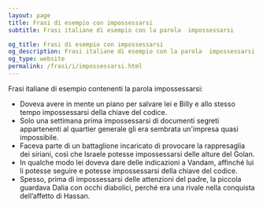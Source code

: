 ```yaml
---
layout: page
title: Frasi di esempio con impossessarsi 
subtitle: Frasi italiane di esempio con la parola  impossessarsi

og_title: Frasi di esempio con impossessarsi 
og_description: Frasi italiane di esempio con la parola  impossessarsi
og_type: website
permalink: /frasi/i/impossessarsi.html
---
```


Frasi italiane di esempio contenenti la parola impossessarsi:


- Doveva avere in mente un piano per salvare lei e Billy e allo stesso tempo impossessarsi della chiave del codice.
- Solo una settimana prima impossessarsi di documenti segreti appartenenti al quartier generale gli era sembrata un'impresa quasi impossibile.
- Faceva parte di un battaglione incaricato di provocare la rappresaglia dei siriani, così che Israele potesse impossessarsi delle alture del Golan.
- In qualche modo lei doveva dare delle indicazioni a Vandam, affinché lui li potesse seguire e potesse impossessarsi della chiave del codice.
- Spesso, prima di impossessarsi delle attenzioni del padre, la piccola guardava Dalia con occhi diabolici, perché era una rivale nella conquista dell’affetto di Hassan.

